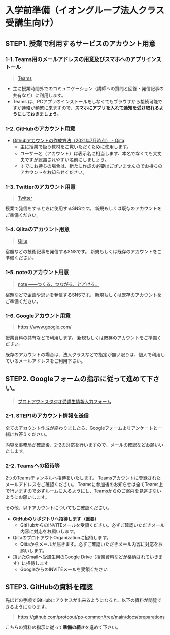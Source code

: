 # 入学前準備（イオングループ法人クラス受講生向け）

## STEP1. 授業で利用するサービスのアカウント用意

### 1-1. Teams用のメールアドレスの用意及びスマホへのアプリインストール

>  [Teams](https://www.microsoft.com/ja-jp/microsoft-teams/group-chat-software)

- 主に授業時間外でのコミュニケーション（講師への質問と回答・発信記事の共有など）に利用します。
- Teams は、PCアプリのインストールをしなくてもブラウザから接続可能ですが連絡が頻繁に来ますので、**スマホにアプリを入れて通知を受け取れるようにしておきましょう。**

### 1-2. GitHubのアカウント用意

- [Githubアカウントの作成方法（2021年7月時点） \- Qiita](https://qiita.com/banboo/items/37b5cbee7dd86a9991ee)
  - 主に授業で扱う教材をご覧いただくために使用します。
  - ユーザー名（アカウント）は表示名に相当します、本名でなくても大丈夫ですが認識されやすい名前にしましょう。
  - すでにお持ちの場合は、新たに作成の必要はございませんのでお持ちのアカウントをお知らせください。
  
### 1-3. Twitterのアカウント用意

> [Twitter](https://twitter.com/home?lang=ja)

授業で発信をするときに使用するSNSです。
新規もしくは既存のアカウントをご準備ください。

### 1-4. Qiitaのアカウント用意

> [Qiita](https://qiita.com/)

宿題などの技術記事を発信するSNSです。
新規もしくは既存のアカウントをご準備ください。

### 1-5. noteのアカウント用意

> [note ――つくる、つながる、とどける。](https://note.com/)

宿題などで企画や思いを発信するSNSです。
新規もしくは既存のアカウントをご準備ください。

### 1-6. Googleアカウント用意

> https://www.google.com/

授業資料の共有などで利用します。
新規もしくは既存のアカウントをご準備ください。

既存のアカウントの場合は、法人クラスなどで指定が無い限りは、個人で利用しているメールアドレスをご利用下さい。

## STEP2. Googleフォームの指示に従って進めて下さい。

> [プロトアウトスタジオ受講生情報入力フォーム](https://forms.gle/jne6RLiyNkGmwmmG6)

### 2-1. STEP1のアカウント情報を送信

全てのアカウント作成が終わりましたら、Googleフォームよりアンケートと一緒にお答えください。

内容を事務局が確認後、2-2の対応を行いますので、メールの確認などお願いいたします。

### 2-2. Teamsへの招待等

2つのTeamsチャンネルへ招待をいたします。
Teamsアカウントに登録されたメールアドレスをご確認ください。
Teamsに参加後のお知らせは全てTeams上で行いますので必ずルームに入るようにし、Teamsからのご案内を見逃さないようにお願いします。

その他、以下アカウントについてもご確認ください。

- **GitHubのリポジトリへ招待します（重要）**
  - GitHubからのINVITEメールを受領ください。必ずご確認いただきメール内容に対応をお願いします。
- QiitaのプロトアウトOrganizationに招待します。
  - Qiitaからメールが届きます。必ずご確認いただきメール内容に対応をお願いします。
- 頂いたGmailへ受講生用のGoogle Drive（授業資料などが格納されていきます）に招待します
  - GoogleからのINVITEメールを受領ください


## STEP3. GitHubの資料を確認

先ほどの手順でGitHubにアクセスが出来るようになると、以下の資料が閲覧できるようになります。 

> https://github.com/protoout/po-common/tree/main/docs/preparations

こちらの資料の指示に従って**準備の続き**を進めて下さい。
